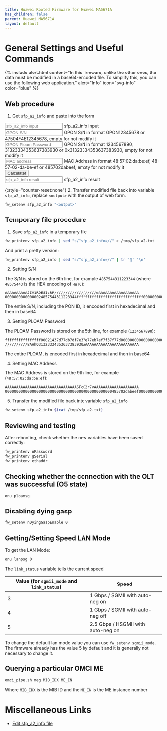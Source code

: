 ```yaml
---
title: Huawei Rooted Firmware for Huawei MA5671A
has_children: false
parent: Huawei MA5671A
layout: default
---
```


# General Settings and Useful Commands

{% include alert.html content="In this firmware, unlike the other ones, the data must be modified in a base64-encoded file. To simplify this, you can use the following web application." alert="Info" icon="svg-info" color="blue" %}

## Web procedure


1. Get `sfp_a2_info` and paste into the form

<form id="huawei-rooted">
    <div class="form-floating mb-3">
        <input type="text" class="form-control" placeholder="sfp_a2_info input" name="sfp-a2-info" id="sfp-a2-info"    >
        <label for="sfp-a2-info">sfp_a2_info input</label>
    </div>
    <div class="form-floating mb-3">
        <input type="text" class="form-control" placeholder="GPON S/N" name="gpon-sn" id="gpon-sn" value="" pattern="([A-Z]{4}[0-9A-Za-z]{8})|([0-9A-F]{8}[0-9A-Za-z]{8})">
        <label for="gpon-sn">GPON S/N in format GPON12345678 or 47504F4E12345678, empty for not modify it</label>
    </div>
    <div class="form-floating mb-3">
        <input type="text" class="form-control" placeholder="GPON Ploam Password" name="gpon-password" id="gpon-password" value="" maxlength="22">
        <label for="gpon-password">GPON S/N in format 1234567890, 31323334353637383930 or 0x31323334353637383930, empty for not modify it</label>
    </div>
    <div class="form-floating mb-3">
        <input type="text" class="form-control" placeholder="MAC address" name="mac-addr" id="mac-addr" value="" pattern="[0-9A-Fa-f]{2}[:-]?[0-9A-Fa-f]{2}[:-]?[0-9A-Fa-f]{2}[:-]?[0-9A-Fa-f]{2}[:-]?[0-9A-Fa-f]{2}[:-]?[0-9A-Fa-f]{2}">
        <label for="mac-addr">MAC Address in format 48:57:02:da:be:ef, 48-57-02-da-be-ef or 485702dabeef, empty for not modify it</label>
    </div>
    <div class="mb-3">
        <input type="submit" class="btn btn-primary" value="Calculate!">
    </div>
    <div class="form-floating mb-3">
        <input readonly class="form-control" type="text" id="result" placeholder="sfp_a2_info result">
        <label for="result">sfp_a2_info result</label>
    </div>
</form>
<script>
    var form = document.getElementById('huawei-rooted');
    form.addEventListener('submit',(event) => {
        event.preventDefault();
        var fomrdata = new FormData(form);
        var sfp_a2_info = fomrdata.get('sfp-a2-info');
        var sfp_a2_info_arr = sfp_a2_info.split('@');
        if(sfp_a2_info_arr.length > 10 && sfp_a2_info_arr[0] === 'begin-base64 644 sfp_a2_info ') {
            var gpon_sn = fomrdata.get('gpon-sn');
            if(gpon_sn.length == 12) {  
                var vendor_id = gpon_sn.substring(0, 4);
                var progressive = gpon_sn.substring(4);
                var vendor_id_hex = ([...vendor_id].map((elem, n) => Number(vendor_id.charCodeAt(n)).toString(16)).join(''));
                gpon_sn = vendor_id_hex+progressive;
            }
            if(gpon_sn.length == 16) {  
                var hex = base64ToHex(sfp_a2_info_arr[6]);
                hex = hex.substring(0,16) + gpon_sn + hex.substring(32);
                sfp_a2_info_arr[6] = hexToBase64(hex);
            }
            var gpon_password = fomrdata.get('gpon-password');
            if(gpon_password.length > 0) {
                if(gpon_password.length <= 10) {  
                    gpon_password = ([...gpon_password].map((elem, n) => Number(gpon_password.charCodeAt(n)).toString(16)).join(''));
                    gpon_password += '0'.repeat(20-gpon_password.length);
                }
                else if(gpon_password.length == 22 && gpon_password.substring(0,2) === '0x') {  
                    gpon_password = gpon_password.substring(3);
                }
                if(gpon_password.length == 20) {  
                    var hex = base64ToHex(sfp_a2_info_arr[5]);
                    hex = hex.substring(0,22) + gpon_password + hex.substring(42);
                    sfp_a2_info_arr[5] = hexToBase64(hex);
                }
            }
            var mac_addr = fomrdata.get('mac-addr');
            if(mac_addr.length == 17) {
                mac_addr = mac_addr.replace('-','');
                mac_addr = mac_addr.replace(':','');
            }
            if(mac_addr.length == 12) {
                var hex = base64ToHex(sfp_a2_info_arr[9]);
                hex = hex.substring(0,48) + mac_addr + hex.substring(61);
                sfp_a2_info_arr[9] = hexToBase64(hex);
            }
            document.getElementById('result').value =  sfp_a2_info_arr.join('@');       
        } else {
            document.getElementById('result').value = 'sfp_a2_info variable in wrong format!';
        }
    });
    function hexToBase64(hexStr) {
        return btoa([...hexStr].reduce((acc, _, i) => acc += !(i - 1 & 1) ? String.fromCharCode(parseInt(hexStr.substring(i - 1, i + 1), 16)) : '', ''));
    }
    function base64ToHex(base64Value) {
        return [...atob(base64Value)].map(c=> c.charCodeAt(0).toString(16).padStart(2,0)).join('');
    }
</script>

{:style="counter-reset:none"}
2. Transfer modified file back into variable `sfp_a2_info`, replace `<output>` with the output of web form.

```sh
fw_setenv sfp_a2_info "<output>"
```

## Temporary file procedure

1. Save `sfp_a2_info` in a temporary file

```sh
fw_printenv sfp_a2_info | sed "s/^sfp_a2_info=//" > /tmp/sfp_a2.txt
```
And print a pretty version:
```sh
fw_printenv sfp_a2_info | sed "s/^sfp_a2_info=//" | tr '@' '\n'
```

2. Setting S/N

The S/N is stored on the 6th line, for example `4857544311223344` (where `48575443` is the HEX encoding of `HWTC`):
```
AAAAAAAAAAJIV1RDESIzRP///////////////////wAAAAAAAAAAAAAAAAAA
00000000000000024857544311223344ffffffffffffffffffffffffffffff0000000000000000000000000000
```

The entire S/N, including the PON ID, is encoded first in hexadecimal and then in base64

3. Setting PLOAM Password

The PLOAM Password is stored on the 5th line, for example (`1234567890`):
```
ffffffffffffffff00021437d77db7df7e37e77eb7ef7f37f77d00000000000000000000000000000000000000
//////////8AAhQ31323334353637383930AAAAAAAAAAAAAAAAAAAAAAAAA
```

The entire PLOAM, is encoded first in hexadecimal and then in base64

4. Setting MAC Address

The MAC Address is stored on the 9th line, for example (`48:57:02:da:be:ef`):
```
AAAAAAAAAAAAAAAAAAAAAAAAAAAAAAAASFcC2r7vAAAAAAAAAAAAAAAAAAAA
000000000000000000000000000000000000000000000000485702dabeef000000000000000000000000000000
```

5. Transfer the modified file back into variable `sfp_a2_info`

```sh
fw_setenv sfp_a2_info $(cat /tmp/sfp_a2.txt)
```

## Reviewing and testing

After rebooting, check whether the new variables have been saved correctly:

```sh
fw_printenv nPassword
fw_printenv gSerial
fw_printenv ethaddr
```

## Checking whether the connection with the OLT was successful (O5 state)

```sh
onu ploamsg
```

## Disabling dying gasp

```sh
fw_setenv nDyingGaspEnable 0 
```

## Getting/Setting Speed LAN Mode

To get the LAN Mode:

```sh
onu lanpsg 0
```
The `link_status` variable tells the current speed

| Value (for `sgmii_mode` and `link_status`) | Speed                              |
| ------------------------------------------ | ---------------------------------- |
| 3                                          | 1 Gbps / SGMII with auto-neg on    |
| 4                                          | 1 Gbps / SGMII with auto-neg off   |
| 5                                          | 2.5 Gbps / HSGMII with auto-neg on |

To change the default lan mode value you can use `fw_setenv sgmii_mode`. The firmware already has the value 5 by default and it is generally not necessary to change it.

## Querying a particular OMCI ME
```sh
omci_pipe.sh meg MIB_IDX ME_IN
```
Where `MIB_IDX` is the MIB ID and the `ME_IN` is the ME instance number

# Miscellaneous Links

- [Edit sfp_a2_info file](https://forum.openwrt.org/t/support-ma5671a-sfp-gpon/48042/25)
